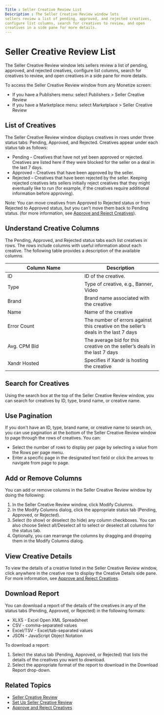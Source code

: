 ```yaml
---
Title : Seller Creative Review List
Description : The Seller Creative Review window lets
sellers review a list of pending, approved, and rejected creatives,
configure list columns, search for creatives to review, and open
creatives in a side pane for more details.
---
```



# Seller Creative Review List



The Seller Creative Review window lets
sellers review a list of pending, approved, and rejected creatives,
configure list columns, search for creatives to review, and open
creatives in a side pane for more details.



To access the Seller Creative Review
window from any Monetize screen:

- If you have a Publishers menu:
  select
  Publishers
  \>  Seller Creative Review
- If you have a Marketplace menu:
  select
  Marketplace
  \>  Seller Creative Review



<div id="seller-creative-review-list__section-83809368-2e84-4009-b7b9-0defb43608d8"
>

## List of Creatives

<div id="seller-creative-review-list__p-265205df-6d39-4d07-a07b-aaea9883fa66"
>

The Seller Creative Review window
displays creatives in rows under three status tabs:
Pending,
Approved, and
Rejected. Creatives appear under each
status tab as follows:

- Pending – Creatives that have not
  yet been approved or rejected. Creatives are listed here if they were
  blocked for the seller on a deal in the last 7 days.
- Approved – Creatives that have been
  approved by the seller.
- Rejected – Creatives that have been
  rejected by the seller. Keeping rejected creatives lets sellers
  initially reject creatives that they might eventually like to run (for
  example, if the creatives require additional information before
  approving).



<div id="seller-creative-review-list__note-3d35e44a-bad6-4d3d-a6d4-285066184c01"


Note: You can move creatives from
Approved to
Rejected status or from
Rejected to
Approved status, but you can’t move
them back to Pending status. (for more
information, see
<a href="approve-and-reject-creatives.html" class="xref"
title="Sellers can open each creative in a side pane to preview the creative, click through to its destination URL, see important creative details, and accept or reject the creative.">Approve
and Reject Creatives</a>).





<div id="seller-creative-review-list__section-d6a9c710-de40-424c-8a57-c410a4f41893"
>

## Understand Creative Columns

The Pending,
Approved, and
Rejected status tabs each list
creatives in rows. The rows include columns with useful information
about each creative. The following table provides a description of the
available columns.

<table
id="seller-creative-review-list__table-67cd35b6-390b-4d50-b7ef-d64ee26b07dc"
class="table frame-all">
<colgroup>
<col style="width: 50%" />
<col style="width: 50%" />
</colgroup>
<thead class="thead">
<tr class="header row">
<th
id="seller-creative-review-list__table-67cd35b6-390b-4d50-b7ef-d64ee26b07dc__entry__1"
class="entry colsep-1 rowsep-1">Column Name</th>
<th
id="seller-creative-review-list__table-67cd35b6-390b-4d50-b7ef-d64ee26b07dc__entry__2"
class="entry colsep-1 rowsep-1">Description</th>
</tr>
</thead>
<tbody class="tbody">
<tr class="odd row">
<td class="entry colsep-1 rowsep-1"
headers="seller-creative-review-list__table-67cd35b6-390b-4d50-b7ef-d64ee26b07dc__entry__1"><span
class="ph uicontrol">ID</td>
<td class="entry colsep-1 rowsep-1"
headers="seller-creative-review-list__table-67cd35b6-390b-4d50-b7ef-d64ee26b07dc__entry__2">ID
of the creative.</td>
</tr>
<tr class="even row">
<td class="entry colsep-1 rowsep-1"
headers="seller-creative-review-list__table-67cd35b6-390b-4d50-b7ef-d64ee26b07dc__entry__1"><span
class="ph uicontrol">Type</td>
<td class="entry colsep-1 rowsep-1"
headers="seller-creative-review-list__table-67cd35b6-390b-4d50-b7ef-d64ee26b07dc__entry__2">Type
of creative, e.g., Banner, <span
class="ph uicontrol">Video</td>
</tr>
<tr class="odd row">
<td class="entry colsep-1 rowsep-1"
headers="seller-creative-review-list__table-67cd35b6-390b-4d50-b7ef-d64ee26b07dc__entry__1"><span
class="ph uicontrol">Brand</td>
<td class="entry colsep-1 rowsep-1"
headers="seller-creative-review-list__table-67cd35b6-390b-4d50-b7ef-d64ee26b07dc__entry__2">Brand
name associated with the creative</td>
</tr>
<tr class="even row">
<td class="entry colsep-1 rowsep-1"
headers="seller-creative-review-list__table-67cd35b6-390b-4d50-b7ef-d64ee26b07dc__entry__1"><span
class="ph uicontrol">Name</td>
<td class="entry colsep-1 rowsep-1"
headers="seller-creative-review-list__table-67cd35b6-390b-4d50-b7ef-d64ee26b07dc__entry__2">Name
of the creative</td>
</tr>
<tr class="odd row">
<td class="entry colsep-1 rowsep-1"
headers="seller-creative-review-list__table-67cd35b6-390b-4d50-b7ef-d64ee26b07dc__entry__1"><span
class="ph uicontrol">Error Count</td>
<td class="entry colsep-1 rowsep-1"
headers="seller-creative-review-list__table-67cd35b6-390b-4d50-b7ef-d64ee26b07dc__entry__2">The
number of errors against this creative on the seller’s deals in the last
7 days</td>
</tr>
<tr class="even row">
<td class="entry colsep-1 rowsep-1"
headers="seller-creative-review-list__table-67cd35b6-390b-4d50-b7ef-d64ee26b07dc__entry__1"><span
class="ph uicontrol">Avg. CPM Bid</td>
<td class="entry colsep-1 rowsep-1"
headers="seller-creative-review-list__table-67cd35b6-390b-4d50-b7ef-d64ee26b07dc__entry__2">The
average bid for this creative on the seller’s deals in the last 7
days</td>
</tr>
<tr class="odd row">
<td class="entry colsep-1 rowsep-1"
headers="seller-creative-review-list__table-67cd35b6-390b-4d50-b7ef-d64ee26b07dc__entry__1"><span
class="ph uicontrol">Xandr Hosted</td>
<td class="entry colsep-1 rowsep-1"
headers="seller-creative-review-list__table-67cd35b6-390b-4d50-b7ef-d64ee26b07dc__entry__2">Specifies
if Xandr is hosting the creative</td>
</tr>
</tbody>
</table>



<div id="seller-creative-review-list__section-7528e65b-f94c-41ad-aca0-81f4dd6379b2"
>

## Search for Creatives

Using the search box at the top of the Seller
Creative Review window, you can search for creatives by ID, type,
brand name, or creative name.



<div id="seller-creative-review-list__section-749734d4-77c5-43bb-b341-844403af48bc"
>

## Use Pagination

<div id="seller-creative-review-list__p-b9f9c121-b49b-4c3e-ba6d-2653ca21448a"
>

If you don't have an ID, type, brand name, or creative name to search
on, you can use pagination at the bottom of the
Seller Creative Review window to page
through the rows of creatives. You can:

- Select the number of rows to display per page by selecting a value
  from the Rows per page menu.
- Enter a specific page in the designated text field or click the arrows
  to navigate from page to page.





<div id="seller-creative-review-list__section-4350c982-9644-4f8b-830f-2b0f44149d7d"
>

## Add or Remove Columns

<div id="seller-creative-review-list__p-4954ca97-574f-49e6-96ca-895a941b5c41"
>

You can add or remove columns in the Seller
Creative Review window by doing the following:

1.  In the Seller Creative Review
    window, click Modify Columns.
2.  In the Modify Columns dialog,
    click the appropriate status tab
    (Pending,
    Approved, or
    Rejected).
3.  Select (to show) or deselect (to hide) any column checkboxes. You
    can also choose Select all/Deselect
    all to select or deselect all columns for the status tab.
4.  Optionally, you can rearrange the columns by dragging and dropping
    them in the Modify Columns dialog.





<div id="seller-creative-review-list__section-9dbcc93c-3ef3-41bd-8a54-b1a6eae18a0a"
>

## View Creative Details

To view the details of a creative listed in the
Seller Creative Review window, click
anywhere in the creative row to display the Creative Details side pane.
For more information, see
<a href="approve-and-reject-creatives.html" class="xref"
title="Sellers can open each creative in a side pane to preview the creative, click through to its destination URL, see important creative details, and accept or reject the creative.">Approve
and Reject Creatives</a>.



<div id="seller-creative-review-list__section-c66484a6-c638-4673-8793-c5913a0d0b84"
>

## Download Report

<div id="seller-creative-review-list__p-d52c2c7e-ce8b-4c25-9576-54c5a8dfad3b"
>

You can download a report of the details of the creatives in any of the
status tabs (Pending,
Approved, or
Rejected) in the following formats:

- XLXS - Excel Open XML Spreadsheet
- CSV - comma-separated values
- Excel/TSV - Excel/tab-separated
  values
- JSON - JavaScript Object Notation



<div id="seller-creative-review-list__p-23664b91-8100-433a-89e0-a07bc633d0cf"
>

To download a report:

1.  Select the status tab (Pending,
    Approved, or
    Rejected) that lists the details
    of the creatives you want to download.
2.  Select the appropriate format of the report to download in the
    Download Report drop-down.





<div id="seller-creative-review-list__section_qbx_5zq_dtb"
>

## Related Topics

- <a href="seller-creative-review.html" class="xref"
  title="Sellers can use Microsoft Monetize Seller Creative Review to review and approve creatives before they serve on seller inventory.">Seller
  Creative Review</a>
- <a href="set-up-seller-creative-review.html" class="xref"
  title="Currently, sellers can review and approve creatives within the Political category before they serve on seller inventory. In the future, Xandr will support seller review of additional categories.">Set
  Up Seller Creative Review</a>
- <a href="approve-and-reject-creatives.html" class="xref"
  title="Sellers can open each creative in a side pane to preview the creative, click through to its destination URL, see important creative details, and accept or reject the creative.">Approve
  and Reject Creatives</a>






